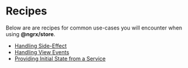 # Recipes

Below are are recipes for common use-cases you will encounter when using __@ngrx/store__.

* [Handling Side-Effect](side_effects.md)
* [Handling View Events](view_events.md)
* [Providing Initial State from a Service](initial_state_service.md)